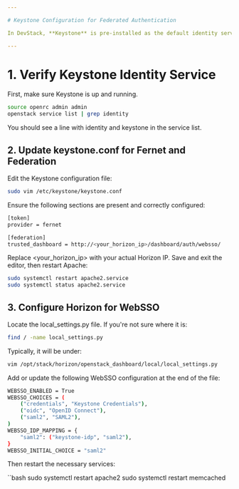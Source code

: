 ```yaml
---

# Keystone Configuration for Federated Authentication

In DevStack, **Keystone** is pre-installed as the default identity service. To support **federated authentication**, you need to activate and configure it accordingly.

---
```


#  1. Verify Keystone Identity Service

First, make sure Keystone is up and running.

```bash
source openrc admin admin
openstack service list | grep identity
```
You should see a line with identity and keystone in the service list.

## 2. Update keystone.conf for Fernet and Federation
Edit the Keystone configuration file:

```bash
sudo vim /etc/keystone/keystone.conf
```

Ensure the following sections are present and correctly configured:

```bash
[token]
provider = fernet

[federation]
trusted_dashboard = http://<your_horizon_ip>/dashboard/auth/websso/
```

Replace <your_horizon_ip> with your actual Horizon IP.
Save and exit the editor, then restart Apache:

```bash
sudo systemctl restart apache2.service
sudo systemctl status apache2.service
```

## 3. Configure Horizon for WebSSO

Locate the local_settings.py file. If you're not sure where it is:
```bash
find / -name local_settings.py
```
Typically, it will be under:
```bash
vim /opt/stack/horizon/openstack_dashboard/local/local_settings.py
```
Add or update the following WebSSO configuration at the end of the file:
```bash
WEBSSO_ENABLED = True
WEBSSO_CHOICES = (
    ("credentials", "Keystone Credentials"),
    ("oidc", "OpenID Connect"),
    ("saml2", "SAML2"),
)
WEBSSO_IDP_MAPPING = {
    "saml2": ("keystone-idp", "saml2"),
}
WEBSSO_INITIAL_CHOICE = "saml2"
```

Then restart the necessary services:

``bash
sudo systemctl restart apache2
sudo systemctl restart memcached
```






